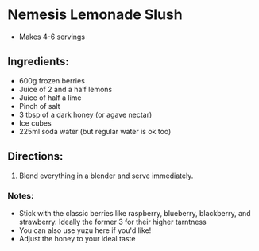 # Nemesis Lemonade Slush

- Makes 4-6 servings

## Ingredients:

- 600g frozen berries
- Juice of 2 and a half lemons
- Juice of half a lime
- Pinch of salt
- 3 tbsp of a dark honey (or agave nectar)
- Ice cubes
- 225ml soda water (but regular water is ok too)

## Directions:

1. Blend everything in a blender and serve immediately.

### Notes:

- Stick with the classic berries like raspberry, blueberry, blackberry, and strawberry. Ideally the former 3 for their higher tarntness
- You can also use yuzu here if you'd like!
- Adjust the honey to your ideal taste
